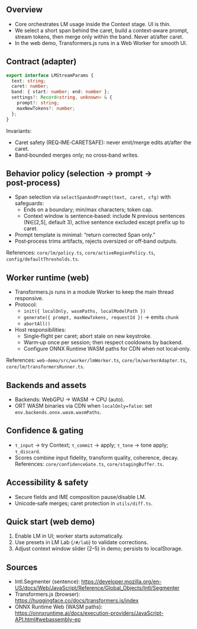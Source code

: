 <!--══════════════════════════════════════════════════
  ╔══════════════════════════════════════════════════════╗
  ║  ░  L M   ( B E H A V I O R  +  W O R K E R )  ░░░░░  ║
  ║                                                      ║
  ║   Single source of truth: span selection, prompting, ║
  ║   streaming, worker runtime, and safe merging.       ║
  ║                                                      ║
  ╚══════════════════════════════════════════════════════╝
    • WHAT ▸ How LM integrates with the core pipeline
    • WHY  ▸ Correct semantics while staying caret‑safe and fast
    • HOW  ▸ Core‑owned policy + Web Worker runner + gated merges
-->

## Overview

- Core orchestrates LM usage inside the Context stage. UI is thin.
- We select a short span behind the caret, build a context‑aware prompt,
  stream tokens, then merge only within the band. Never at/after caret.
- In the web demo, Transformers.js runs in a Web Worker for smooth UI.

## Contract (adapter)

```ts
export interface LMStreamParams {
  text: string;
  caret: number;
  band: { start: number; end: number };
  settings?: Record<string, unknown> & {
    prompt?: string;
    maxNewTokens?: number;
  };
}
```

Invariants:
- Caret safety (REQ‑IME‑CARETSAFE): never emit/merge edits at/after the caret.
- Band‑bounded merges only; no cross‑band writes.

## Behavior policy (selection → prompt → post‑process)

- Span selection via `selectSpanAndPrompt(text, caret, cfg)` with safeguards:
  - Ends on a boundary; min/max characters; token cap.
  - Context window is sentence‑based: include N previous sentences (N∈[2,5],
    default 3), active sentence excluded except prefix up to caret.
- Prompt template is minimal: “return corrected Span only.”
- Post‑process trims artifacts, rejects oversized or off‑band outputs.

References: `core/lm/policy.ts`, `core/activeRegionPolicy.ts`,
`config/defaultThresholds.ts`.

## Worker runtime (web)

- Transformers.js runs in a module Worker to keep the main thread responsive.
- Protocol:
  - `init({ localOnly, wasmPaths, localModelPath })`
  - `generate({ prompt, maxNewTokens, requestId })` → emits `chunk`
  - `abortAll()`
- Host responsibilities:
  - Single‑flight per caret; abort stale on new keystroke.
  - Warm‑up once per session; then respect cooldowns by backend.
  - Configure ONNX Runtime WASM paths for CDN when not local‑only.

References: `web-demo/src/worker/lmWorker.ts`, `core/lm/workerAdapter.ts`,
`core/lm/transformersRunner.ts`.

## Backends and assets

- Backends: WebGPU → WASM → CPU (auto).
- ORT WASM binaries via CDN when `localOnly=false`:
  set `env.backends.onnx.wasm.wasmPaths`.

## Confidence & gating

- `τ_input` → try Context; `τ_commit` → apply; `τ_tone` → tone apply; `τ_discard`.
- Scores combine input fidelity, transform quality, coherence, decay.
References: `core/confidenceGate.ts`, `core/stagingBuffer.ts`.

## Accessibility & safety

- Secure fields and IME composition pause/disable LM.
- Unicode‑safe merges; caret protection in `utils/diff.ts`.

## Quick start (web demo)

1) Enable LM in UI; worker starts automatically.
2) Use presets in LM Lab (`/#/lab`) to validate corrections.
3) Adjust context window slider (2–5) in demo; persists to localStorage.

## Sources

- Intl.Segmenter (sentence): https://developer.mozilla.org/en-US/docs/Web/JavaScript/Reference/Global_Objects/Intl/Segmenter
- Transformers.js (browser): https://huggingface.co/docs/transformers.js/index
- ONNX Runtime Web (WASM paths): https://onnxruntime.ai/docs/execution-providers/JavaScript-API.html#webassembly-ep

